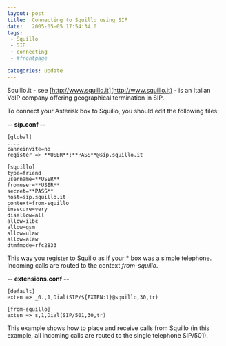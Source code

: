 ```yaml
---
layout: post
title:  Connecting to Squillo using SIP
date:   2005-05-05 17:54:34.0
tags:
 - Squillo
 - SIP
 - connecting
 - #frontpage

categories: update
---
```


Squillo.it - see [http://www.squillo.it](http://www.squillo.it) - is an Italian VoIP company offering geographical termination in SIP.

To connect your Asterisk box to Squillo, you should edit the following files:

**-- sip.conf --**

    
    [global]
    ....
    canreinvite=no
    register => **USER**:**PASS**@sip.squillo.it
    
    [squillo]
    type=friend
    username=**USER**
    fromuser=**USER**
    secret=**PASS**
    host=sip.squillo.it
    context=from-squillo
    insecure=very
    disallow=all
    allow=ilbc
    allow=gsm
    allow=ulaw
    allow=alaw
    dtmfmode=rfc2833


This way you register to Squillo as if your * box was a simple telephone. Incoming calls are routed to the context *from-squillo*.

**-- extensions.conf --**

    
    [default]
    exten => _0.,1,Dial(SIP/${EXTEN:1}@squillo,30,tr)
    
    [from-squillo]
    exten => s,1,Dial(SIP/501,30,tr)


This example shows how to place and receive calls from Squillo (in this example, all incoming calls are routed to the single telephone SIP/501).

